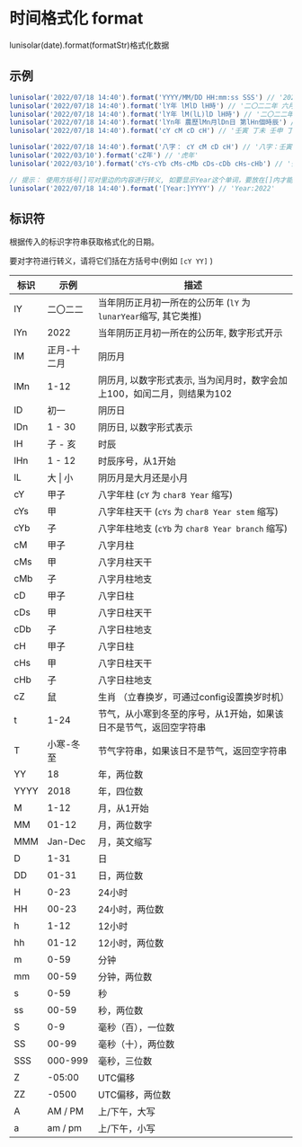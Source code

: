 # 时间格式化 format

lunisolar(date).format(formatStr)格式化数据

## 示例

```javascript
lunisolar('2022/07/18 14:40').format('YYYY/MM/DD HH:mm:ss SSS') // '2022/07/18 14:40:00 000'
lunisolar('2022/07/18 14:40').format('lY年 lMlD lH時') // '二〇二二年 六月二十 未時'
lunisolar('2022/07/18 14:40').format('lY年 lM(lL)lD lH時') // '二〇二二年 六月(大)二十 未時'
lunisolar('2022/07/18 14:40').format('lYn年 農歷lMn月lDn日 第lHn個時辰') // '2022年 農歷6月20日 第8個時辰'
lunisolar('2022/07/18 14:40').format('cY cM cD cH') // '壬寅 丁未 壬申 丁未'

lunisolar('2022/07/18 14:40').format('八字： cY cM cD cH') // '八字：壬寅 丁未 壬申 丁未'
lunisolar('2022/03/10').format('cZ年') // '虎年'
lunisolar('2022/03/10').format('cYs-cYb cMs-cMb cDs-cDb cHs-cHb') // '壬-寅 丁-未 壬-申 丁-未'

// 提示： 使用方括号[]可对里边的内容进行转义, 如要显示Year这个单词，要放在[]内才能正确显示。
lunisolar('2022/07/18 14:40').format('[Year:]YYYY') // 'Year:2022'

```

## 标识符

根据传入的标识字符串获取格式化的日期。

要对字符进行转义，请将它们括在方括号中(例如 `[cY YY]` )

| 标识 | 示例 | 描述 |
| ---- | ---- | --- |
| lY  |  二〇二二 | 当年阴历正月初一所在的公历年 (`lY` 为 `lunarYear`缩写, 其它类推) |
| lYn  |  2022 | 当年阴历正月初一所在的公历年, 数字形式开示 |
| lM  |  正月-十二月 | 阴历月 |
| lMn  |  1-12 | 阴历月, 以数字形式表示, 当为闰月时，数字会加上100，如闰二月，则结果为102 |
| lD  | 初一 | 阴历日 |
| lDn  | 1 - 30 | 阴历日, 以数字形式表示 |
| lH  | 子 - 亥 | 时辰 |
| lHn  | 1 - 12 | 时辰序号，从1开始 |
| lL  | 大 \| 小  | 阴历月是大月还是小月 |
| cY  | 甲子 | 八字年柱 (`cY` 为 `char8 Year` 缩写) |
| cYs  | 甲 | 八字年柱天干 (`cYs` 为 `char8 Year stem` 缩写) |
| cYb  | 子 | 八字年柱地支 (`cYb` 为 `char8 Year branch` 缩写) |
| cM  | 甲子 | 八字月柱 |
| cMs  | 甲 | 八字月柱天干 |
| cMb  | 子 | 八字月柱地支 |
| cD  | 甲子 | 八字日柱 |
| cDs  | 甲 | 八字日柱天干 |
| cDb  | 子 | 八字日柱地支 |
| cH | 甲子 | 八字日柱 |
| cHs  | 甲 | 八字日柱天干 |
| cHb  | 子 | 八字日柱地支 |
| cZ  | 鼠 | 生肖 （立春换岁，可通过config设置换岁时机） |
| t  | 1-24 | 节气，从小寒到冬至的序号，从1开始，如果该日不是节气，返回空字符串 |
| T  | 小寒-冬至 | 节气字符串，如果该日不是节气，返回空字符串 |
| YY  |  18 | 年，两位数 |
| YYYY | 2018 | 年，四位数 |
| M  | 1-12 | 月，从1开始  |
| MM | 01-12 | 月，两位数字 |
| MMM | Jan-Dec | 月，英文缩写 |
| D | 1-31 | 日 |
| DD | 01-31 | 日，两位数 |
| H | 0-23 | 24小时 |
| HH | 00-23 | 24小时，两位数 |
| h | 1-12 | 12小时 |
| hh | 01-12 | 12小时，两位数 |
| m | 0-59 | 分钟 |
| mm | 00-59 | 分钟，两位数 |
| s | 0-59 | 秒 |
| ss | 00-59 | 秒，两位数 |
| S | 0-9 | 毫秒（百），一位数 |
| SS | 00-99 | 毫秒（十），两位数 |
| SSS | 000-999 | 毫秒，三位数 |
| Z | -05:00 | UTC偏移 |
| ZZ | -0500 | UTC偏移，两位数 |
| A | AM / PM | 上/下午，大写 |
| a | am / pm | 上/下午，小写 |
